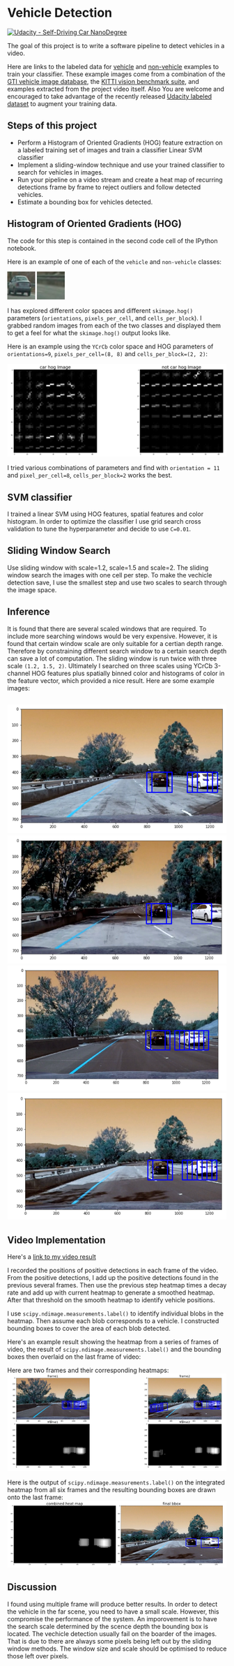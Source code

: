 # Vehicle Detection
[![Udacity - Self-Driving Car NanoDegree](https://s3.amazonaws.com/udacity-sdc/github/shield-carnd.svg)](http://www.udacity.com/drive)


The goal of this project is to write a software pipeline to detect vehicles in a video.

Here are links to the labeled data for [vehicle](https://s3.amazonaws.com/udacity-sdc/Vehicle_Tracking/vehicles.zip) and [non-vehicle](https://s3.amazonaws.com/udacity-sdc/Vehicle_Tracking/non-vehicles.zip) examples to train your classifier.  These example images come from a combination of the [GTI vehicle image database](http://www.gti.ssr.upm.es/data/Vehicle_database.html), the [KITTI vision benchmark suite](http://www.cvlibs.net/datasets/kitti/), and examples extracted from the project video itself. Also You are welcome and encouraged to take advantage of the recently released [Udacity labeled dataset](https://github.com/udacity/self-driving-car/tree/master/annotations) to augment your training data. 

Steps of this project
---
* Perform a Histogram of Oriented Gradients (HOG) feature extraction on a labeled training set of images and train a classifier Linear SVM classifier
* Implement a sliding-window technique and use your trained classifier to search for vehicles in images.
* Run your pipeline on a video stream and create a heat map of recurring detections frame by frame to reject outliers and follow detected vehicles.
* Estimate a bounding box for vehicles detected.


[//]: # (Image References)
[image0]: ./examples/car.png
[image1]: ./examples/notcar.png
[image2]: ./examples/HOG_example.png
[image3]: ./examples/sliding_window1.png
[image4]: ./examples/sliding_window2.png
[image5]: ./examples/sliding_window3.png
[image6]: ./examples/sliding_window4.png
[image7]: ./examples/bboxes_and_heat.png
[image8]: ./examples/final_output.png
[video1]: ./output_video_final.mp4

Histogram of Oriented Gradients (HOG)
---
The code for this step is contained in the second code cell of the IPython notebook.

Here is an example of one of each of the `vehicle` and `non-vehicle` classes:

![alt text][image0]
![alt text][image1]

I has explored different color spaces and different `skimage.hog()` parameters (`orientations`, `pixels_per_cell`, and `cells_per_block`).  I grabbed random images from each of the two classes and displayed them to get a feel for what the `skimage.hog()` output looks like.

Here is an example using the `YCrCb` color space and HOG parameters of `orientations=9`, `pixels_per_cell=(8, 8)` and `cells_per_block=(2, 2)`:

![alt text][image2]

I tried various combinations of parameters and find with `orientation = 11` and `pixel_per_cell=8`, `cells_per_block=2` works the best.

SVM classifier
---
I trained a linear SVM using HOG features, spatial features and color histogram. In order to optimize the classifier I use grid search cross validation to tune the hyperparameter and decide to use `C=0.01`.

Sliding Window Search
---
Use sliding window with scale=1.2, scale=1.5 and scale=2. The sliding window search the images with one cell per step. To make the vechicle detection save, I use the smallest step and use two scales to search through the image space.

Inference
---
It is found that there are several scaled windows that are required. To include more searching windows would be very expensive. However, it is found that certain window scale are only suitable for a certian depth range. Therefore by constraining different search window to a certain search depth can save a lot of computation. The sliding window is run twice with three scale `(1.2, 1.5, 2)`. Ultimately I searched on three scales using YCrCb 3-channel HOG features plus spatially binned color and histograms of color in the feature vector, which provided a nice result.  Here are some example images:

![alt text][image3]
![alt text][image4]
![alt text][image5]
![alt text][image6]
---

Video Implementation
---
Here's a [link to my video result](./output_video_final.mp4)

I recorded the positions of positive detections in each frame of the video.  From the positive detections, I add up the positive detections found in the previous several frames. Then use the previous step heatmap times a decay rate and add up with current heatmap to generate a smoothed heatmap. After that threshold on the smooth heatmap to identify vehicle positions. 

I use `scipy.ndimage.measurements.label()` to identify individual blobs in the heatmap.  Then assume each blob corresponds to a vehicle.  I constructed bounding boxes to cover the area of each blob detected.

Here's an example result showing the heatmap from a series of frames of video, the result of `scipy.ndimage.measurements.label()` and the bounding boxes then overlaid on the last frame of video:

Here are two frames and their corresponding heatmaps:
![alt text][image7]

Here is the output of `scipy.ndimage.measurements.label()` on the integrated heatmap from all six frames and the resulting bounding boxes are drawn onto the last frame:
![alt text][image8]


Discussion
---
I found using multiple frame will produce better results. In order to detect the vehicle in the far scene, you need to have a small scale. However, this compromise the performance of the system. An imporovement is to have the search scale determined by the scence depth the bounding box is located. The vechicle detection usually fail on the boarder of the images. That is due to there are always some pixels being left out by the sliding window methods. The window size and scale should be optimised to reduce those left over pixels.